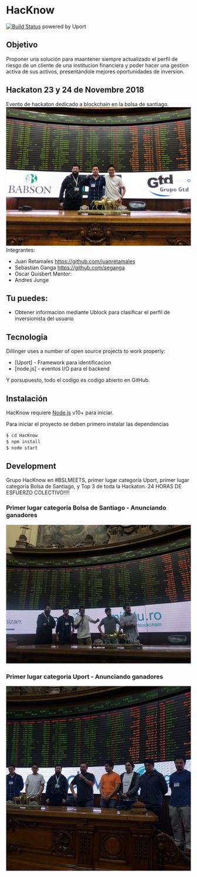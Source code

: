 # HacKnow
[![Build Status](https://travis-ci.org/joemccann/dillinger.svg?branch=master)](https://travis-ci.org/joemccann/dillinger)
powered by Uport
## Objetivo

Proponer una solución para maantener siempre actualizado el perfil de riesgo de un cliente de una institucion financiera y poder hacer una gestion activa de sus activos, presentándole mejores oportunidades de inversion.

## Hackaton 23 y 24 de Novembre 2018
Evento de hackaton dedicado a blockchain en la bolsa de santiago.
![Grupo HacKnow](https://raw.githubusercontent.com/juanretamales/HacKnow/master/Multimedia%20del%20evento/grupo%20HacKnow.jpg)
Integrantes:
- Juan Retamales https://github.com/juanretamales
- Sebastian Ganga https://github.com/seganga
- Oscar Quisbert
Mentor:
- Andres Junge

## Tu puedes:
- Obtener informacion mediante Ublock para clasificar el perfil de inversionista del usuario

## Tecnologia

Dillinger uses a number of open source projects to work properly:

* [Uport] - Framework para identificacion
* [node.js] - eventos I/O para el backend

Y porsupuesto, todo el codigo es codigo abierto en GitHub.

## Instalación

HacKnow requiere [Node.js](https://nodejs.org/) v10+ para iniciar.

Para iniciar el proyecto se deben primero instalar las dependencias

```sh
$ cd HacKnow
$ npm install
$ node start
```

## Development
Grupo HacKnow en #BSLMEETS, primer lugar categoría Uport, primer lugar categoría Bolsa de Santiago, y Top 3 de toda la Hackaton.
24 HORAS DE ESFUERZO COLECTIVO!!!! 
### Primer lugar categoria Bolsa de Santiago - Anunciando ganadores
![Anunciando ganadores categoria Bolsa de santiago](https://raw.githubusercontent.com/juanretamales/HacKnow/master/Multimedia%20del%20evento/DszR7m1XQAAGrk4.jpg%20large.jpg)
### Primer lugar categoria Uport - Anunciando ganadores
![Anunciando ganadores categoria Uport](https://raw.githubusercontent.com/juanretamales/HacKnow/master/Multimedia%20del%20evento/46687669_1014581332066672_5484644061279158272_n.jpg)



